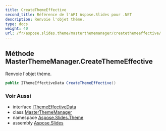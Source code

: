```yaml
---
title: CreateThemeEffective
second_title: Référence de l'API Aspose.Slides pour .NET
description: Renvoie l'objet thème.
type: docs
weight: 40
url: /fr/aspose.slides.theme/masterthememanager/createthemeeffective/
---
```


## Méthode MasterThemeManager.CreateThemeEffective

Renvoie l'objet thème.

```csharp
public IThemeEffectiveData CreateThemeEffective()
```

### Voir Aussi

* interface [IThemeEffectiveData](../../ithemeeffectivedata)
* class [MasterThemeManager](../../masterthememanager)
* namespace [Aspose.Slides.Theme](../../masterthememanager)
* assembly [Aspose.Slides](../../../)

<!-- NE PAS MODIFIER : généré par xmldocmd pour Aspose.Slides.dll -->